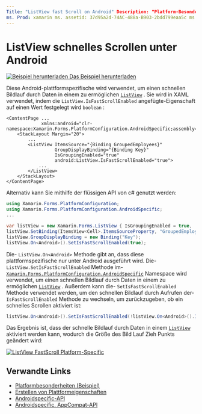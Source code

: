 ```yaml
---
Title: "ListView fast Scroll on Android" Description: "Platform-Besonderheiten ermöglichen es Ihnen, Funktionen zu nutzen, die nur auf einer bestimmten Plattform verfügbar sind, ohne benutzerdefinierte Renderer oder Effekte implementieren zu müssen. In diesem Artikel wird erläutert, wie Sie die plattformspezifische Android-Datei nutzen, die das schnelle Scrollen durch Daten in einem ListView-Steuer Punkt ermöglicht.
ms. Prod: xamarin ms. assetid: 37d95a2d-74AC-488a-B903-2bdd799eaa5c ms. Technology: xamarin-Forms Author: davidbritch ms. Author: dabritch ms. Date: 07/10/2018 NO-LOC: [ Xamarin.Forms , Xamarin.Essentials ]
---
```


# <a name="listview-fast-scrolling-on-android"></a>ListView schnelles Scrollen unter Android

[![Beispiel herunterladen](~/media/shared/download.png) Das Beispiel herunterladen](https://docs.microsoft.com/samples/xamarin/xamarin-forms-samples/userinterface-platformspecifics)

Diese Android-plattformspezifische wird verwendet, um einen schnellen Bildlauf durch Daten in einem zu ermöglichen [`ListView`](xref:Xamarin.Forms.ListView) . Sie wird in XAML verwendet, indem die `ListView.IsFastScrollEnabled` angefügte-Eigenschaft auf einen Wert festgelegt wird `boolean` :

```xaml
<ContentPage ...
             xmlns:android="clr-namespace:Xamarin.Forms.PlatformConfiguration.AndroidSpecific;assembly=Xamarin.Forms.Core">
    <StackLayout Margin="20">
        ...
        <ListView ItemsSource="{Binding GroupedEmployees}"
                  GroupDisplayBinding="{Binding Key}"
                  IsGroupingEnabled="true"
                  android:ListView.IsFastScrollEnabled="true">
            ...
        </ListView>
    </StackLayout>
</ContentPage>
```

Alternativ kann Sie mithilfe der flüssigen API von c# genutzt werden:

```csharp
using Xamarin.Forms.PlatformConfiguration;
using Xamarin.Forms.PlatformConfiguration.AndroidSpecific;
...

var listView = new Xamarin.Forms.ListView { IsGroupingEnabled = true, ... };
listView.SetBinding(ItemsView<Cell>.ItemsSourceProperty, "GroupedEmployees");
listView.GroupDisplayBinding = new Binding("Key");
listView.On<Android>().SetIsFastScrollEnabled(true);
```

Die- `ListView.On<Android>` Methode gibt an, dass diese plattformspezifische nur unter Android ausgeführt wird. Die- `ListView.SetIsFastScrollEnabled` Methode im- [`Xamarin.Forms.PlatformConfiguration.AndroidSpecific`](xref:Xamarin.Forms.PlatformConfiguration.AndroidSpecific) Namespace wird verwendet, um einen schnellen Bildlauf durch Daten in einem zu ermöglichen [`ListView`](xref:Xamarin.Forms.ListView) . Außerdem kann die- `SetIsFastScrollEnabled` Methode verwendet werden, um den schnellen Bildlauf durch Aufrufen der- `IsFastScrollEnabled` Methode zu wechseln, um zurückzugeben, ob ein schnelles Scrollen aktiviert ist:

```csharp
listView.On<Android>().SetIsFastScrollEnabled(!listView.On<Android>().IsFastScrollEnabled());
```

Das Ergebnis ist, dass der schnelle Bildlauf durch Daten in einem [`ListView`](xref:Xamarin.Forms.ListView) aktiviert werden kann, wodurch die Größe des Bild Lauf Zieh Punkts geändert wird:

[![](listview-fast-scrolling-images/fastscroll.png "ListView FastScroll Platform-Specific")](listview-fast-scrolling-images/fastscroll-large.png#lightbox "ListView FastScroll Platform-Specific")

## <a name="related-links"></a>Verwandte Links

- [Platformbesonderheiten (Beispiel)](https://docs.microsoft.com/samples/xamarin/xamarin-forms-samples/userinterface-platformspecifics)
- [Erstellen von Plattformeigenschaften](~/xamarin-forms/platform/platform-specifics/index.md#creating-platform-specifics)
- [Androidspecific-API](xref:Xamarin.Forms.PlatformConfiguration.AndroidSpecific)
- [Androidspecific. AppCompat-API](xref:Xamarin.Forms.PlatformConfiguration.AndroidSpecific.AppCompat)
